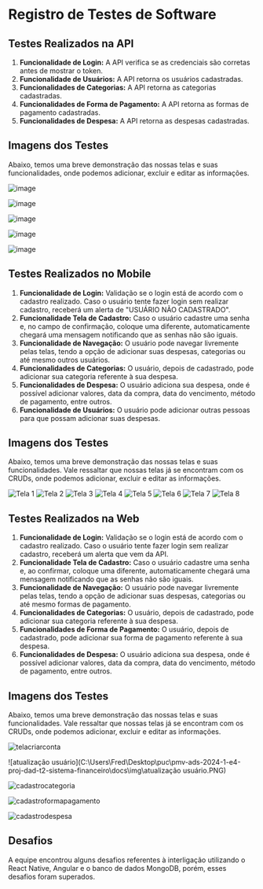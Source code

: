 # Registro de Testes de Software

## Testes Realizados na API

1. **Funcionalidade de Login:** A API verifica se as credenciais são corretas antes de mostrar o token.
2. **Funcionalidade de Usuários:** A API retorna os usuários cadastradas.
3. **Funcionalidades de Categorias:** A API retorna as categorias cadastradas.
4. **Funcionalidades de Forma de Pagamento:** A API retorna as formas de pagamento cadastradas.
5. **Funcionalidades de Despesa:** A API retorna as despesas cadastradas.

## Imagens dos Testes

Abaixo, temos uma breve demonstração das nossas telas e suas funcionalidades, onde podemos adicionar, excluir e editar as informações.

![image](https://github.com/ICEI-PUC-Minas-PMV-ADS/pmv-ads-2024-1-e4-proj-dad-t2-sistema-financeiro/assets/114113443/31af8e4e-fb74-4c0c-a0b3-2b8466e9c3ea)

![image](https://github.com/ICEI-PUC-Minas-PMV-ADS/pmv-ads-2024-1-e4-proj-dad-t2-sistema-financeiro/assets/114113443/12d44164-614f-4390-bb35-595044c1d0f3)

![image](https://github.com/ICEI-PUC-Minas-PMV-ADS/pmv-ads-2024-1-e4-proj-dad-t2-sistema-financeiro/assets/114113443/814e0b2a-09c4-467b-a162-ace0b50f84d1)

![image](https://github.com/ICEI-PUC-Minas-PMV-ADS/pmv-ads-2024-1-e4-proj-dad-t2-sistema-financeiro/assets/114113443/c0285bb3-09c1-45df-b965-98e98a4da27b)

![image](https://github.com/ICEI-PUC-Minas-PMV-ADS/pmv-ads-2024-1-e4-proj-dad-t2-sistema-financeiro/assets/114113443/6d31a207-baaf-4b93-8891-8458e97c4c8f)


## Testes Realizados no Mobile

1. **Funcionalidade de Login:** Validação se o login está de acordo com o cadastro realizado. Caso o usuário tente fazer login sem realizar cadastro, receberá um alerta de "USUÁRIO NÃO CADASTRADO".
2. **Funcionalidade Tela de Cadastro:** Caso o usuário cadastre uma senha e, no campo de confirmação, coloque uma diferente, automaticamente chegará uma mensagem notificando que as senhas não são iguais.
3. **Funcionalidade de Navegação:** O usuário pode navegar livremente pelas telas, tendo a opção de adicionar suas despesas, categorias ou até mesmo outros usuários.
4. **Funcionalidades de Categorias:** O usuário, depois de cadastrado, pode adicionar sua categoria referente à sua despesa.
5. **Funcionalidades de Despesa:** O usuário adiciona sua despesa, onde é possível adicionar valores, data da compra, data do vencimento, método de pagamento, entre outros.
6. **Funcionalidade de Usuários:** O usuário pode adicionar outras pessoas para que possam adicionar suas despesas.

## Imagens dos Testes

Abaixo, temos uma breve demonstração das nossas telas e suas funcionalidades. Vale ressaltar que nossas telas já se encontram com os CRUDs, onde podemos adicionar, excluir e editar as informações.

![Tela 1](https://github.com/ICEI-PUC-Minas-PMV-ADS/pmv-ads-2024-1-e4-proj-dad-t2-sistema-financeiro/assets/114113443/a2b8f2af-4b65-4194-a3e3-11070105f76c) ![Tela 2](https://github.com/ICEI-PUC-Minas-PMV-ADS/pmv-ads-2024-1-e4-proj-dad-t2-sistema-financeiro/assets/114113443/641fa280-2ec7-4807-869a-6a9e8097224e) ![Tela 3](https://github.com/ICEI-PUC-Minas-PMV-ADS/pmv-ads-2024-1-e4-proj-dad-t2-sistema-financeiro/assets/114113443/747007dc-e5b0-4bba-bb40-b19de6c8f338) ![Tela 4](https://github.com/ICEI-PUC-Minas-PMV-ADS/pmv-ads-2024-1-e4-proj-dad-t2-sistema-financeiro/assets/114113443/f08376f6-ec1a-45d1-8147-f26d02f9304a) ![Tela 5](https://github.com/ICEI-PUC-Minas-PMV-ADS/pmv-ads-2024-1-e4-proj-dad-t2-sistema-financeiro/assets/114113443/d8605300-23ad-4074-ac12-f15ce6ba541d) ![Tela 6](https://github.com/ICEI-PUC-Minas-PMV-ADS/pmv-ads-2024-1-e4-proj-dad-t2-sistema-financeiro/assets/114113443/c52a7c9e-c9ed-48ae-bce8-08ce8e94ee9a) ![Tela 7](https://github.com/ICEI-PUC-Minas-PMV-ADS/pmv-ads-2024-1-e4-proj-dad-t2-sistema-financeiro/assets/114113443/d8f54f95-2f45-46e3-b4e7-6a042471f142) ![Tela 8](https://github.com/ICEI-PUC-Minas-PMV-ADS/pmv-ads-2024-1-e4-proj-dad-t2-sistema-financeiro/assets/114113443/61668eb4-18ea-4a82-b3db-7aaff5dcdae9)

## Testes Realizados na Web

1. **Funcionalidade de Login:** Validação se o login está de acordo com o cadastro realizado. Caso o usuário tente fazer login sem realizar cadastro, receberá um alerta que vem da API.
2. **Funcionalidade Tela de Cadastro:** Caso o usuário cadastre uma senha e, ao confirmar, coloque uma diferente, automaticamente chegará uma mensagem notificando que as senhas não são iguais.
3. **Funcionalidade de Navegação:** O usuário pode navegar livremente pelas telas, tendo a opção de adicionar suas despesas, categorias ou até mesmo formas de pagamento.
4. **Funcionalidades de Categorias:** O usuário, depois de cadastrado, pode adicionar sua categoria referente à sua despesa.
5. **Funcionalidades de Forma de Pagamento:** O usuário, depois de cadastrado, pode adicionar sua forma de pagamento referente à sua despesa.
6. **Funcionalidades de Despesa:** O usuário adiciona sua despesa, onde é possível adicionar valores, data da compra, data do vencimento, método de pagamento, entre outros.

## Imagens dos Testes

Abaixo, temos uma breve demonstração das nossas telas e suas funcionalidades. Vale ressaltar que nossas telas já se encontram com os CRUDs, onde podemos adicionar, excluir e editar as informações.

![telacriarconta](C:\Users\Fred\Desktop\puc\pmv-ads-2024-1-e4-proj-dad-t2-sistema-financeiro\docs\img\telacriarconta.PNG)

![atualização usuário](C:\Users\Fred\Desktop\puc\pmv-ads-2024-1-e4-proj-dad-t2-sistema-financeiro\docs\img\atualização usuário.PNG)

![cadastrocategoria](C:\Users\Fred\Desktop\puc\pmv-ads-2024-1-e4-proj-dad-t2-sistema-financeiro\docs\img\cadastrocategoria.PNG)

![cadastroformapagamento](C:\Users\Fred\Desktop\puc\pmv-ads-2024-1-e4-proj-dad-t2-sistema-financeiro\docs\img\cadastroformapagamento.PNG)

![cadastrodespesa](C:\Users\Fred\Desktop\puc\pmv-ads-2024-1-e4-proj-dad-t2-sistema-financeiro\docs\img\cadastrodespesa.PNG)

## Desafios

A equipe encontrou alguns desafios referentes à interligação utilizando o React Native, Angular e o banco de dados MongoDB, porém, esses desafios foram superados.
